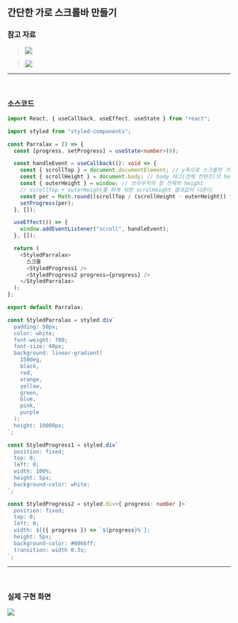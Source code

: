 ## 간단한 가로 스크롤바 만들기

### 참고 자료

> ![](https://s3.us-west-2.amazonaws.com/secure.notion-static.com/88a03639-2527-4f3c-a09f-42a0195479de/Untitled.png?X-Amz-Algorithm=AWS4-HMAC-SHA256&X-Amz-Credential=AKIAT73L2G45EIPT3X45%2F20211115%2Fus-west-2%2Fs3%2Faws4_request&X-Amz-Date=20211115T145252Z&X-Amz-Expires=86400&X-Amz-Signature=ef5aac962401c9c78a4fc6b967f4f10c1898ac56ce7f986b37b4024eea015b37&X-Amz-SignedHeaders=host&response-content-disposition=filename%20%3D%22Untitled.png%22)

> ![](https://mblogthumb-phinf.pstatic.net/20131010_208/afidev_1381392114196uVbqI_PNG/outer%BC%D3%BC%BA.png?type=w2)

---

<br/>

### 소스코드

```typescript
import React, { useCallback, useEffect, useState } from "react";

import styled from "styled-components";

const Parralax = () => {
  const [progress, setProgress] = useState<number>(0);

  const handleEvent = useCallback((): void => {
    const { scrollTop } = document.documentElement; // y축으로 스크롤한 거리
    const { scrollHeight } = document.body; // body 태그(전체 컨텐츠)의 height
    const { outerHeight } = window; // 브라우저의 창 전체의 height
    // scrollTop + outerHeight를 하게 되면 scrolHeight 결과값이 나온다.
    const per = Math.round((scrollTop / (scrollHeight - outerHeight)) * 100);
    setProgress(per);
  }, []);

  useEffect(() => {
    window.addEventListener("scroll", handleEvent);
  }, []);

  return (
    <StyledParralax>
      스크롤
      <StyledProgress1 />
      <StyledProgress2 progress={progress} />
    </StyledParralax>
  );
};

export default Parralax;

const StyledParralax = styled.div`
  padding: 50px;
  color: white;
  font-weight: 700;
  font-size: 40px;
  background: linear-gradient(
    150deg,
    black,
    red,
    orange,
    yellow,
    green,
    blue,
    pink,
    purple
  );
  height: 10000px;
`;

const StyledProgress1 = styled.div`
  position: fixed;
  top: 0;
  left: 0;
  width: 100%;
  height: 5px;
  background-color: white;
`;

const StyledProgress2 = styled.div<{ progress: number }>`
  position: fixed;
  top: 0;
  left: 0;
  width: ${({ progress }) => `${progress}%`};
  height: 5px;
  background-color: #0066ff;
  transition: width 0.3s;
`;
```

---

<br/>

### 실제 구현 화면

![](https://images.velog.io/images/dydalsdl1414/post/5e8c5f18-98ff-4f78-b5ee-109565aeef86/scroll.gif)
